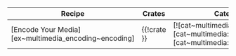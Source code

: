 | Recipe | Crates | Categories |
|--------|--------|------------|
| [Encode Your Media][ex~multimedia_encoding~encoding] | {{!crate }} | [![cat~multimedia::encoding][cat~multimedia::encoding~badge]][cat~multimedia::encoding] |
